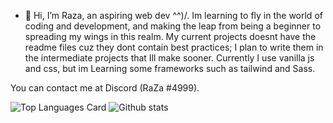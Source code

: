 - 👋 Hi, I’m Raza, an aspiring web dev  ^^)/.
Im learning to fly in the world of coding and development, and making the leap from being a beginner to spreading my wings in this realm. 
My current projects doesnt have the readme files cuz they dont contain best practices; I plan to write them in the intermediate projects that Ill make sooner.
Currently I use vanilla js and css, but im Learning some frameworks such as tailwind and Sass.

You can contact me at Discord (RaZa #4999).
<!---
RazaNaqsh/RazaNaqsh is a ✨ special ✨ repository because its `README.md` (this file) appears on your GitHub profile.
You can click the Preview link to take a look at your changes.
--->
![Top Languages Card](https://github-readme-stats.vercel.app/api/top-langs/?username=RazaNaqsh)
![Github stats](https://github-readme-stats.vercel.app/api?username=RazaNaqsh&theme=highcontrast&show_icons=true&count_private=true)

